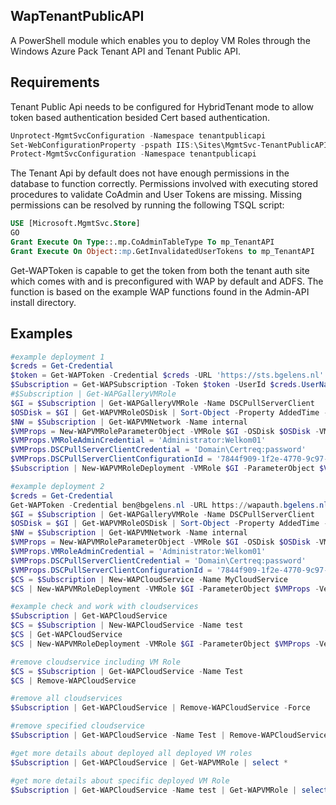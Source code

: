 WapTenantPublicAPI
------------------

A PowerShell module which enables you to deploy VM Roles through the Windows Azure Pack Tenant API and Tenant Public API.

Requirements
------------

Tenant Public Api needs to be configured for HybridTenant mode to allow token based authentication besided Cert based authentication.
```powershell
Unprotect-MgmtSvcConfiguration -Namespace tenantpublicapi
Set-WebConfigurationProperty -pspath IIS:\Sites\MgmtSvc-TenantPublicAPI  -filter "appSettings/add[@key='TenantServiceMode']" -name "value" -value "HybridTenant"
Protect-MgmtSvcConfiguration -Namespace tenantpublicapi
```

The Tenant Api by default does not have enough permissions in the database to function correctly. 
Permissions involved with executing stored procedures to validate CoAdmin and User Tokens are missing.
Missing permissions can be resolved by running the following TSQL script:
```sql
USE [Microsoft.MgmtSvc.Store]
GO
Grant Execute On Type::.mp.CoAdminTableType To mp_TenantAPI
Grant Execute On Object::mp.GetInvalidatedUserTokens to mp_TenantAPI
```

Get-WAPToken is capable to get the token from both the tenant auth site which comes with and is preconfigured with WAP by default and ADFS.
The function is based on the example WAP functions found in the Admin-API install directory.

Examples
--------
```powershell
#example deployment 1
$creds = Get-Credential
$token = Get-WAPToken -Credential $creds -URL 'https://sts.bgelens.nl' -ADFS
$Subscription = Get-WAPSubscription -Token $token -UserId $creds.UserName -Verbose -PublicTenantAPIUrl https://api.bgelens.nl -Port 443 -Name 'Test'
#$Subscription | Get-WAPGalleryVMRole
$GI = $Subscription | Get-WAPGalleryVMRole -Name DSCPullServerClient
$OSDisk = $GI | Get-WAPVMRoleOSDisk | Sort-Object -Property AddedTime -Descending | Select-Object -First 1
$NW = $Subscription | Get-WAPVMNetwork -Name internal
$VMProps = New-WAPVMRoleParameterObject -VMRole $GI -OSDisk $OSDisk -VMRoleVMSize Large -VMNetwork $NW
$VMProps.VMRoleAdminCredential = 'Administrator:Welkom01'
$VMProps.DSCPullServerClientCredential = 'Domain\Certreq:password'
$VMProps.DSCPullServerClientConfigurationId = '7844f909-1f2e-4770-9c97-7a2e2e5677ae'
$Subscription | New-WAPVMRoleDeployment -VMRole $GI -ParameterObject $VMProps -CloudServiceName MyCloudService -Verbose

#example deployment 2
$creds = Get-Credential
Get-WAPToken -Credential ben@bgelens.nl -URL https://wapauth.bgelens.nl -Verbose -Port 443
$GI = $Subscription | Get-WAPGalleryVMRole -Name DSCPullServerClient
$OSDisk = $GI | Get-WAPVMRoleOSDisk | Sort-Object -Property AddedTime -Descending | Select-Object -First 1
$NW = $Subscription | Get-WAPVMNetwork -Name internal
$VMProps = New-WAPVMRoleParameterObject -VMRole $GI -OSDisk $OSDisk -VMRoleVMSize Large -VMNetwork $NW
$VMProps.VMRoleAdminCredential = 'Administrator:Welkom01'
$VMProps.DSCPullServerClientCredential = 'Domain\Certreq:password'
$VMProps.DSCPullServerClientConfigurationId = '7844f909-1f2e-4770-9c97-7a2e2e5677ae'
$CS = $Subscription | New-WAPCloudService -Name MyCloudService
$CS | New-WAPVMRoleDeployment -VMRole $GI -ParameterObject $VMProps -Verbose

#example check and work with cloudservices
$Subscription | Get-WAPCloudService
$CS = $Subscription | New-WAPCloudService -Name test
$CS | Get-WAPCloudService
$CS | New-WAPVMRoleDeployment -VMRole $GI -ParameterObject $VMProps -Verbose

#remove cloudservice including VM Role
$CS = $Subscription | Get-WAPCloudService -Name Test
$CS | Remove-WAPCloudService

#remove all cloudservices 
$Subscription | Get-WAPCloudService | Remove-WAPCloudService -Force

#remove specified cloudservice
$Subscription | Get-WAPCloudService -Name Test | Remove-WAPCloudService -Force

#get more details about deployed all deployed VM roles
$Subscription | Get-WAPCloudService | Get-WAPVMRole | select *

#get more details about specific deployed VM Role
$Subscription | Get-WAPCloudService -Name test | Get-WAPVMRole | select *
```